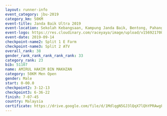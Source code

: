 ```yaml
---
layout: runner-info 
event_category: jbu-2019 
category_km: 50KM 
event-title: Janda Baik Ultra 2019 
event-location: Sekolah Kebangsaan, Kampung Janda Baik, Bentong, Pahang, Malaysia 
event-logo: https://res.cloudinary.com/raceyaya/image/upload/v1569217009/logo/janda-baik_vch1pc.jpg 
event-date: 2019-09-14 
checkpoint-name2: Split 1 E Farm 
checkpoint-name3: Split 2 ATV 
overall_rank: 38
gender_rank_rank_rank_rank_rank: 33
category_rank: 23
bib: 51107
name: AMIRUL HAKIM BIN MAKHZAN
category: 50KM Men Open
gender: Male
start: 0-00.0
checkpoint2: 3-12-13
checkpoint3: 6-36-22
finish: 7-07-45
country: Malaysia
certificate: https://drive.google.com/file/d/1MdlqgN5GJ3lQqX7lQhYPRAwgF8E1q7Hm/view?usp=sharing
---
```

